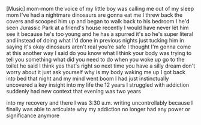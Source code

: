 
[Music]
mom-mom the voice of my little boy was
calling me out of my sleep mom I&#39;ve had
a nightmare dinosaurs are gonna eat me
I threw back the covers and scooped him
up and began to walk back to his bedroom
I
he&#39;d seen Jurassic Park at a friend&#39;s
house recently I would have never let
him see it because he&#39;s too young and he
has a spurred it&#39;s so he&#39;s super literal
and instead of doing what I&#39;d done in
previous nights just tucking him in
saying it&#39;s okay
dinosaurs aren&#39;t real you&#39;re safe I
thought I&#39;m gonna come at this another
way
I said do you know what I think your
body was trying to tell you something
what did you need to do when you woke up
go to the toilet he said I think yes
that&#39;s right so next time you have a
silly dream don&#39;t worry about it just
ask yourself
why is my body waking me up I got back
into bed that night and my mind went
boom
I had just instinctually uncovered a key
insight into my life the 12 years I
struggled with addiction suddenly had
new context that evening was two years

into my recovery and there I was 3:30
a.m.
writing uncontrollably because I finally
was able to articulate why my addiction
no longer had any power or significance
anymore
